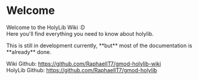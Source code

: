 <title>HolyLib Wiki</title>

# Welcome

Welcome to the HolyLib Wiki :D  
Here you'll find everything you need to know about holylib.  

<note>
	This is still in development currently, **but** most of the documentation is **already** done.
</note>

Wiki Github: https://github.com/RaphaelIT7/gmod-holylib-wiki<br>
HolyLib Github: https://github.com/RaphaelIT7/gmod-holylib<br>